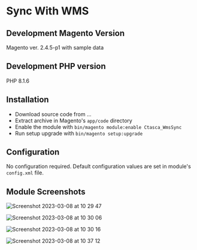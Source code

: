 # Sync With WMS

## Development Magento Version
Magento ver. 2.4.5-p1 with sample data

## Development PHP version
PHP 8.1.6

## Installation
- Download source code from ...
- Extract archive in Magento's `app/code` directory
- Enable the module with `bin/magento module:enable Ctasca_WmsSync`
- Run setup upgrade with `bin/magento setup:upgrade`


## Configuration
No configuration required. Default configuration values are set in module's `config.xml` file.

## Module Screenshots

![Screenshot 2023-03-08 at 10 29 47](https://user-images.githubusercontent.com/1621171/223678144-e1da1624-a771-442a-a672-06f509bac032.png)

![Screenshot 2023-03-08 at 10 30 06](https://user-images.githubusercontent.com/1621171/223678308-6b1e2755-ad55-43c9-b8b4-f31c1a18c27e.png)

![Screenshot 2023-03-08 at 10 30 16](https://user-images.githubusercontent.com/1621171/223678409-69965149-f967-4026-b8ef-1ea17281a8e1.png)

![Screenshot 2023-03-08 at 10 37 12](https://user-images.githubusercontent.com/1621171/223678446-855633b0-1b7a-4d34-9fd8-0bf0e1c7de18.png)
